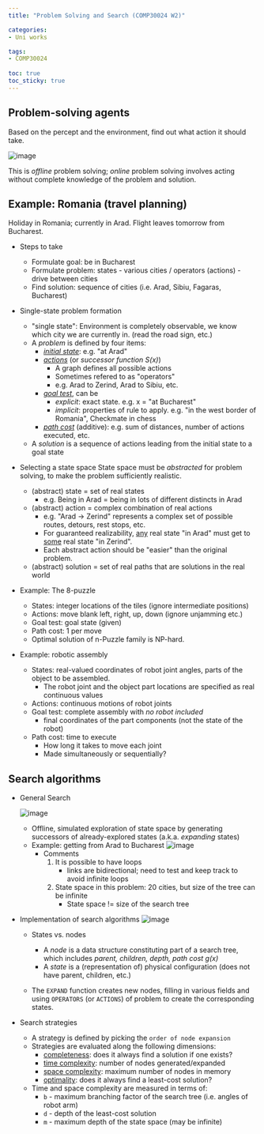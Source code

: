```yaml
---
title: "Problem Solving and Search (COMP30024 W2)"

categories: 
- Uni works

tags:
- COMP30024
  
toc: true
toc_sticky: true
---
```


## Problem-solving agents

Based on the percept and the environment, find out what action it should take.

![image](https://user-images.githubusercontent.com/54295374/158181790-e0fdc050-5165-4d15-9873-7a2f6255b615.png)

This is *offline* problem solving; *online* problem solving involves acting without complete knowledge of the problem and solution.

## Example: Romania (travel planning)

Holiday in Romania; currently in Arad. Flight leaves tomorrow from Bucharest.

- Steps to take
    - Formulate goal: be in Bucharest
    - Formulate problem: states - various cities / operators (actions) - drive between cities
    - Find solution: sequence of cities (i.e. Arad, Sibiu, Fagaras, Bucharest)

- Single-state problem formation
    - "single state": Environment is completely observable, we know which city we are currently in. (read the road sign, etc.)
    - A *problem* is defined by four items:
        - <u>*initial state*</u>: e.g. "at Arad"
        - <u>*actions*</u> (or *successor function S(x)*)
            - A graph defines all possible actions
            - Sometimes refered to as "operators"
            - e.g. Arad to Zerind, Arad to Sibiu, etc.
        - <u>*goal test*</u>, can be
            - *explicit*: exact state. e.g. x = "at Bucharest"
            - *implicit*: properties of rule to apply. e.g. "in the west border of Romania", Checkmate in chess
        - <u>*path cost*</u> (additive): e.g. sum of distances, number of actions executed, etc.
    - A *solution* is a sequence of actions leading from the initial state to a goal state

- Selecting a state space
    State space must be *abstracted* for problem solving, to make the problem sufficiently realistic.

    - (abstract) state = set of real states
        - e.g. Being in Arad = being in lots of different distincts in Arad
    - (abstract) action = complex combination of real actions
        - e.g. "Arad → Zerind" represents a complex set of possible routes, detours, rest stops, etc.
        - For guaranteed realizability, <u>any</u> real state "in Arad" must get to <u>some</u> real state "in Zerind".
        - Each abstract action should be "easier" than the original problem.
    - (abstract) solution = set of real paths that are solutions in the real world

- Example: The 8-puzzle
    - States: integer locations of the tiles (ignore intermediate positions)
    - Actions: move blank left, right, up, down (ignore unjamming etc.)
    - Goal test: goal state (given)
    - Path cost: 1 per move
    - Optimal solution of n-Puzzle family is NP-hard.

- Example: robotic assembly
    - States: real-valued coordinates of robot joint angles, parts of the object to be assembled.
        - The robot joint and the object part locations are specified as real continuous values
    - Actions: continuous motions of robot joints
    - Goal test: complete assembly with *no robot included*
        - final coordinates of the part components (not the state of the robot)
    - Path cost: time to execute
        - How long it takes to move each joint
        - Made simultaneously or sequentially?

## Search algorithms

- General Search

    ![image](https://user-images.githubusercontent.com/54295374/158170440-75431171-61c6-48db-868d-4f9daf4458bf.png)

    - Offline, simulated exploration of state space by generating successors of already-explored states (a.k.a. *expanding* states)
    - Example: getting from Arad to Bucharest
        ![image](https://user-images.githubusercontent.com/54295374/158171560-bc88b629-a5d2-4b60-8ed0-3d9f676aaf50.png)
        - Comments
            1. It is possible to have loops 
                - links are bidirectional; need to test and keep track to avoid infinite loops
            2. State space in this problem: 20 cities, but size of the tree can be infinite 
                - State space != size of the search tree

- Implementation of search algorithms
    ![image](https://user-images.githubusercontent.com/54295374/158182056-8daf5e29-f651-4dd3-8d2c-27fb1d21df2c.png)

    - States vs. nodes
        - A *node* is a data structure constituting part of a search tree, which includes *parent, children, depth, path cost g(x)*
        - A *state* is a (representation of) physical configuration (does not have parent, children, etc.)

    - The `EXPAND` function creates new nodes, filling in various fields and using `OPERATORS` (or `ACTIONS`) of problem to create the corresponding states.

- Search strategies
    - A strategy is defined by picking the `order of node expansion`
    - Strategies are evaluated along the following dimensions:
        - <u>completeness</u>: does it always find a solution if one exists?
        - <u>time complexity</u>: number of nodes generated/expanded
        - <u>space complexity</u>: maximum number of nodes in memory
        - <u>optimality</u>: does it always find a least-cost solution?
    - Time and space complexity are measured in terms of:
        - `b` - maximum branching factor of the search tree (i.e. angles of robot arm)
        - `d` - depth of the least-cost solution
        - `m` - maximum depth of the state space (may be infinite)